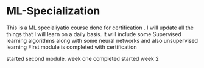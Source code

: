 # ML-Specialization

This is a ML specialiyatio course done for certification . I will update all  the things that I will learn on a daily basis.
It will include some Supervised learning algorithms along with some neural networks and also unsupervised learning
First module is completed with certification

started second module. week one completed
started week 2
